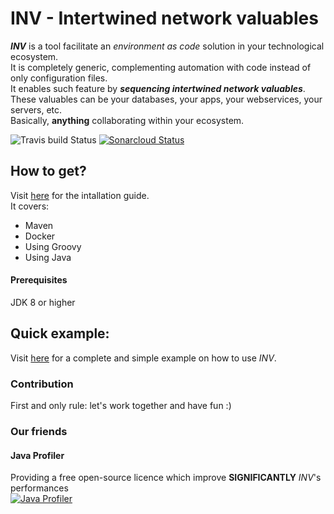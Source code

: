 # INV - Intertwined network valuables

***INV*** is a tool facilitate an *environment as code* solution in your technological ecosystem.  
It is completely generic, complementing automation with code instead of only configuration files.   
It enables such feature by ***sequencing intertwined network valuables***. These valuables can be your databases, your apps, your webservices, your servers, etc.  
Basically, **anything** collaborating within your ecosystem.

![Travis build Status](https://travis-ci.org/peasoupio/inv.svg)
[![Sonarcloud Status](https://sonarcloud.io/api/project_badges/measure?project=inv&metric=alert_status)](https://sonarcloud.io/dashboard?id=inv)

## How to get?
Visit [here](https://github.com/peasoupio/inv/wiki/Installation) for the intallation guide.  
It covers:  
* Maven
* Docker
* Using Groovy
* Using Java

#### Prerequisites  
JDK 8 or higher

## Quick example:
Visit [here](wiki/Quick-example) for a complete and simple example on how to use *INV*.

### Contribution
First and only rule: let's work together and have fun :)

### Our friends
#### Java Profiler
Providing a free open-source licence which improve **SIGNIFICANTLY** *INV*'s performances   
[![Java Profiler](https://www.ej-technologies.com/images/product_banners/jprofiler_large.png "Java Profiler")](https://www.ej-technologies.com/products/jprofiler/overview.html)
